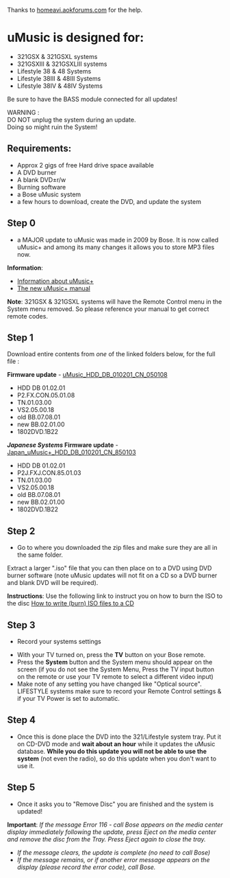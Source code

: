 Thanks to <a href="http://homeavi.aokforums.com/">homeavi.aokforums.com</a> for the help.

# uMusic is designed for:
- 321GSX & 321GSXL systems
- 321GSXIII & 321GSXLIII systems
- Lifestyle 38 & 48 Systems
- Lifestyle 38III & 48III Systems
- Lifestyle 38IV & 48IV Systems

Be sure to have the BASS module connected for all updates!</br>

WARNING :</br>
DO NOT unplug the system during an update.</br>
Doing so might ruin the System!</br>

## Requirements:
* Approx 2 gigs of free Hard drive space available
* A DVD burner
* A blank DVD±r/w
* Burning software
* a Bose uMusic system
* a few hours to download, create the DVD, and update the system

## Step 0
- a MAJOR update to uMusic was made in 2009 by Bose. It is now called uMusic+ and among its many changes it allows you to store MP3 files now.

<b>Information</b>:
* <a href="https://github.com/bosefirmware/cd-updates/raw/master/dvd-systems/uMusic-updates/uMusic%2B.pdf">Information about uMusic+</a>
* <a href="https://github.com/bosefirmware/cd-updates/raw/master/dvd-systems/uMusic-updates/uMusic%2B_guide_engvo.pdf">The new uMusic+ manual</a>

<b>Note</b>: 321GSX & 321GSXL systems will have the Remote Control menu in the System menu removed. So please reference your manual to get correct remote codes.

## Step 1

Download entire contents from _one_ of the linked folders below, for the full file :

<b>Firmware update</b> - <a href="https://github.com/bosefirmware/cd-updates/tree/master/dvd-systems/uMusic-updates/uMusic+_HDD_DB_010201_CN_050108">uMusic_HDD_DB_010201_CN_050108</a>  
- HDD DB 01.02.01
- P2.FX.CON.05.01.08
- TN.01.03.00
- VS2.05.00.18
- old BB.07.08.01
- new BB.02.01.00
- 1802DVD.1B22

<b>_Japanese Systems_ Firmware update</b> - <a href="https://github.com/bosefirmware/cd-updates/tree/master/dvd-systems/uMusic-updates/Japan_uMusic%2B_HDD_DB_010201_CN_850103">Japan_uMusic+_HDD_DB_010201_CN_850103</a>
- HDD DB 01.02.01
- P2J.FXJ.CON.85.01.03
- TN.01.03.00
- VS2.05.00.18
- old BB.07.08.01
- new BB.02.01.00
- 1802DVD.1B22

## Step 2
- Go to where you downloaded the zip files and make sure they are all in the same folder. 

Extract a larger ".iso" file that you can then place on to a DVD using DVD burner software (note uMusic updates will not fit on a CD so a DVD burner and blank DVD will be required).

<b>Instructions</b>: Use the following link to instruct you on how to burn the ISO to the disc <a href="https://www.petri.com/how_to_write_iso_files_to_cd">How to write (burn) ISO files to a CD</a>

## Step 3
- Record your systems settings
* With your TV turned on, press the <b>TV</b> button on your Bose remote.
* Press the <b>System</b> button and the System menu should appear on the screen (if you do not see the System Menu, Press the TV input button on the remote or use your TV remote to select a different video input)
* Make note of any setting you have changed like "Optical source". LIFESTYLE systems make sure to record your Remote Control settings & if your TV Power is set to automatic.

## Step 4
- Once this is done place the DVD into the 321/Lifestyle system tray. Put it on CD-DVD mode and <b>wait about an hour</b> while it updates the uMusic database. <b>While you do this update you will not be able to use the system</b> (not even the radio), so do this update when you don't want to use it.

## Step 5
- Once it asks you to "Remove Disc" you are finished and the system is updated!

<b>Important</b>: _If the message Error 116 - call Bose appears on the media center display immediately following the update, press Eject on the media center and remove the disc from the Tray. Press Eject again to close the tray._</br>
* _If the message clears, the update is complete (no need to call Bose)_</br>
* _If the message remains, or if another error message appears on the display (please record the error code), call Bose._
